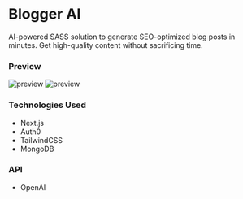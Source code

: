 # Blogger AI

AI-powered SASS solution to generate SEO-optimized blog posts in minutes. Get high-quality content without sacrificing time.

### Preview

![preview](/images/bloggerAI-1.gif)
![preview](/images/bloggerAI-2.gif)

### Technologies Used

- Next.js
- Auth0
- TailwindCSS
- MongoDB

### API

- OpenAI
